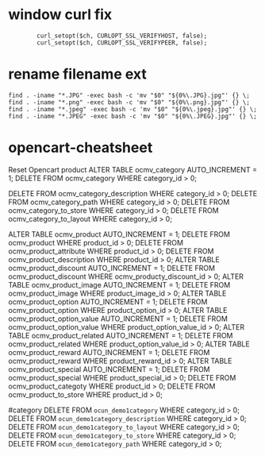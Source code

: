# window curl fix

			curl_setopt($ch, CURLOPT_SSL_VERIFYHOST, false);
			curl_setopt($ch, CURLOPT_SSL_VERIFYPEER, false);

# rename filename ext

	find . -iname "*.JPG" -exec bash -c 'mv "$0" "${0%\.JPG}.jpg"' {} \;
	find . -iname "*.png" -exec bash -c 'mv "$0" "${0%\.png}.jpg"' {} \;
	find . -iname "*.jpeg" -exec bash -c 'mv "$0" "${0%\.jpeg}.jpg"' {} \;
	find . -iname "*.JPEG" -exec bash -c 'mv "$0" "${0%\.JPEG}.jpg"' {} \;


# opencart-cheatsheet
Reset Opencart product 
      ALTER TABLE ocmv_category  AUTO_INCREMENT = 1;
      DELETE FROM ocmv_category WHERE category_id > 0;


DELETE FROM ocmv_category_description WHERE category_id > 0;
DELETE FROM ocmv_category_path WHERE category_id > 0;
DELETE FROM ocmv_category_to_store WHERE category_id > 0;
DELETE FROM ocmv_category_to_layout WHERE category_id > 0;


ALTER TABLE ocmv_product AUTO_INCREMENT = 1;
DELETE FROM ocmv_product WHERE product_id > 0;
DELETE FROM ocmv_product_attribute WHERE product_id > 0;
DELETE FROM ocmv_product_description WHERE product_id > 0;
ALTER TABLE ocmv_product_discount AUTO_INCREMENT = 1;
DELETE FROM ocmv_product_discount WHERE ocmv_producty_discount_id > 0;
ALTER TABLE ocmv_product_image  AUTO_INCREMENT = 1;
DELETE FROM ocmv_product_image WHERE product_image_id > 0;
ALTER TABLE ocmv_product_option  AUTO_INCREMENT = 1;
DELETE FROM ocmv_product_option WHERE product_option_id > 0;
ALTER TABLE ocmv_product_option_value  AUTO_INCREMENT = 1;
DELETE FROM ocmv_product_option_value WHERE product_option_value_id > 0;
ALTER TABLE ocmv_product_related  AUTO_INCREMENT = 1;
DELETE FROM ocmv_product_related WHERE product_option_value_id > 0;
ALTER TABLE ocmv_product_reward  AUTO_INCREMENT = 1;
DELETE FROM ocmv_product_reward WHERE product_reward_id > 0;
ALTER TABLE ocmv_product_special AUTO_INCREMENT = 1;
DELETE FROM ocmv_product_special WHERE product_special_id > 0;
DELETE FROM ocmv_product_categoty WHERE product_id > 0;
DELETE FROM ocmv_product_to_store WHERE product_id > 0;




#category
DELETE FROM `ocun_demo1category` WHERE category_id > 0;
DELETE FROM `ocun_demo1category_description` WHERE category_id > 0;
DELETE FROM `ocun_demo1category_to_layout` WHERE category_id > 0;
DELETE FROM `ocun_demo1category_to_store` WHERE category_id > 0;
DELETE FROM `ocun_demo1category_path` WHERE category_id > 0;
